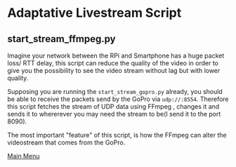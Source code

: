 # Adaptative Livestream Script 

## start_stream_ffmpeg.py
Imagine your network between the RPi and Smartphone has a huge packet loss/ RTT delay, this script can reduce the quality of 
the video in order to give you the possibility to see the video stream without lag but with lower quality.

Supposing you are running the `start_stream_gopro.py` already, you should be able to receive the packets send by the GoPro via `udp://:8554`. 
Therefore this script fetches the stream of UDP data using FFmpeg , changes it and sends it to whererever you may need the stream to be(I send it to the port 
8090).

The most important "feature" of this script, is how the FFmpeg can alter the videostream that comes from the GoPro.


[Main Menu](../README.md)

